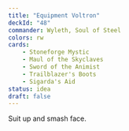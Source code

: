 ```yaml
---
title: "Equipment Voltron"
deckId: "48"
commander: Wyleth, Soul of Steel
colors: rw
cards:
    - Stoneforge Mystic
    - Maul of the Skyclaves
    - Sword of the Animist
    - Trailblazer's Boots
    - Sigarda's Aid
status: idea
draft: false
---
```


Suit up and smash face.
